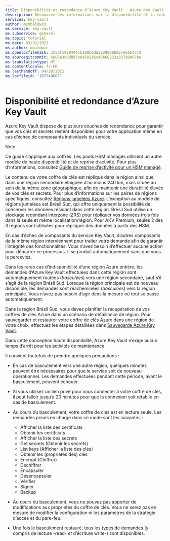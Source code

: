 ```yaml
---
title: Disponibilité et redondance d’Azure Key Vault - Azure Key Vault | Microsoft Docs
description: Découvrez des informations sur la disponibilité et la redondance d’Azure Key Vault.
services: key-vault
author: msmbaldwin
ms.service: key-vault
ms.subservice: general
ms.topic: tutorial
ms.date: 03/31/2021
ms.author: mbaldwin
ms.openlocfilehash: 3c5afc92044fcb109bedd38298b0b027ebeb437d
ms.sourcegitcommit: 6686a3d8d8b7c8a582d6c40b60232a33798067be
ms.translationtype: HT
ms.contentlocale: fr-FR
ms.lasthandoff: 04/20/2021
ms.locfileid: "107749687"
---
```

# <a name="azure-key-vault-availability-and-redundancy"></a>Disponibilité et redondance d’Azure Key Vault

Azure Key Vault dispose de plusieurs couches de redondance pour garantir que vos clés et secrets restent disponibles pour votre application même en cas d’échec de composants individuels du service.

> [!NOTE]
> Ce guide s’applique aux coffres. Les pools HSM managés utilisent un autre modèle de haute disponibilité et de reprise d’activité. Pour plus d’informations, consultez [Guide de reprise d’activité pour un HSM managé](../managed-hsm/disaster-recovery-guide.md).

Le contenu de votre coffre de clés est répliqué dans la région ainsi que dans une région secondaire éloignée d’au moins 240 km, mais située au sein de la même zone géographique, afin de maintenir une durabilité élevée de vos clés et secrets. Pour plus d’informations sur les paires de régions spécifiques, consultez [Régions jumelées Azure](../../best-practices-availability-paired-regions.md). L’exception au modèle de régions jumelées est Brésil Sud, qui offre uniquement la possibilité de conserver les données résidant dans cette région. Brésil Sud utilise un stockage redondant interzone (ZRS) pour répliquer vos données trois fois dans la seule et même localisation/région. Pour AKV Premium, seules 2 des 3 régions sont utilisées pour répliquer des données à partir des HSM.  

En cas d’échec de composants du service Key Vault, d’autres composants de la même région interviennent pour traiter votre demande afin de garantir l’intégrité des fonctionnalités. Vous n’avez besoin d’effectuer aucune action pour démarrer ce processus. Il se produit automatiquement sans que vous le perceviez.

Dans les rares cas d’indisponibilité d’une région Azure entière, les demandes d’Azure Key Vault effectuées dans cette région sont automatiquement routées (*basculées*) vers une région secondaire, sauf s’il s’agit de la région Brésil Sud. Lorsque la région principale est de nouveau disponible, les demandes sont réacheminées (*basculées*) vers la région principale. Vous n’avez pas besoin d’agir dans la mesure où tout se passe automatiquement.

Dans la région Brésil Sud, vous devez planifier la récupération de vos coffres de clés Azure dans un scénario de défaillance de région. Pour sauvegarder et restaurer votre coffre de clés Azure dans une région de votre choix, effectuez les étapes détaillées dans [Sauvegarde Azure Key Vault](backup.md). 

Dans cette conception haute disponibilité, Azure Key Vault n’exige aucun temps d’arrêt pour les activités de maintenance.

Il convient toutefois de prendre quelques précautions :

* En cas de basculement vers une autre région, quelques minutes peuvent être nécessaires pour que le service soit de nouveau opérationnel. Les demandes effectuées pendant cette période, avant le basculement, peuvent échouer.
* Si vous utilisez un lien privé pour vous connecter à votre coffre de clés, il peut falloir jusqu’à 20 minutes pour que la connexion soit rétablie en cas de basculement. 
* Au cours du basculement, votre coffre de clés est en lecture seule. Les demandes prises en charge dans ce mode sont les suivantes :
  * Afficher la liste des certificats
  * Obtenir les certificats
  * Afficher la liste des secrets
  * Get secrets (Obtenir les secrets)
  * List keys (Afficher la liste des clés)
  * Obtenir les (propriétés des) clés
  * Encrypt (Chiffrer)
  * Déchiffrer
  * Encapsuler
  * Désencapsuler
  * Vérifier
  * Signer
  * Backup

* Au cours du basculement, vous ne pouvez pas apporter de modifications aux propriétés du coffre de clés. Vous ne serez pas en mesure de modifier la configuration ni les paramètres de la stratégie d’accès et du pare-feu.

* Une fois le basculement restauré, tous les types de demandes (y compris de lecture -read- *et* d’écriture write-) sont disponibles.
